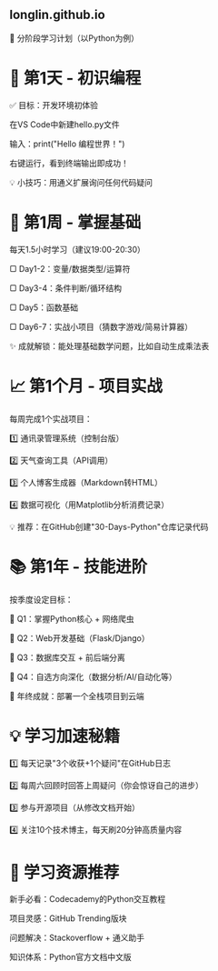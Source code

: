 ## longlin.github.io
📅 分阶段学习计划（以Python为例）

# 🌟 第1天 - 初识编程

✅ 目标：开发环境初体验

在VS Code中新建hello.py文件

输入：print("Hello 编程世界！")

右键运行，看到终端输出即成功！

💡 小技巧：用通义扩展询问任何代码疑问

# 🚀 第1周 - 掌握基础
每天1.5小时学习（建议19:00-20:30）

▢ Day1-2：变量/数据类型/运算符

▢ Day3-4：条件判断/循环结构

▢ Day5：函数基础

▢ Day6-7：实战小项目（猜数字游戏/简易计算器）

✨ 成就解锁：能处理基础数学问题，比如自动生成乘法表

# 📈 第1个月 - 项目实战
每周完成1个实战项目：

1️⃣ 通讯录管理系统（控制台版）

2️⃣ 天气查询工具（API调用）

3️⃣ 个人博客生成器（Markdown转HTML）

4️⃣ 数据可视化（用Matplotlib分析消费记录）

💡 推荐：在GitHub创建"30-Days-Python"仓库记录代码

# 📚 第1年 - 技能进阶
按季度设定目标：

🔹 Q1：掌握Python核心 + 网络爬虫

🔹 Q2：Web开发基础（Flask/Django）

🔹 Q3：数据库交互 + 前后端分离

🔹 Q4：自选方向深化（数据分析/AI/自动化等）

🎁 年终成就：部署一个全栈项目到云端

# 💡 学习加速秘籍
1️⃣ 每天记录"3个收获+1个疑问"在GitHub日志

2️⃣ 每周六回顾时回答上周疑问（你会惊讶自己的进步）

3️⃣ 参与开源项目（从修改文档开始）

4️⃣ 关注10个技术博主，每天刷20分钟高质量内容

# 🌱 学习资源推荐
新手必看：Codecademy的Python交互教程

项目灵感：GitHub Trending版块

问题解决：Stackoverflow + 通义助手

知识体系：Python官方文档中文版
